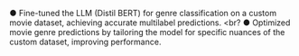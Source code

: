 ●	Fine-tuned the LLM (Distil BERT) for genre classification on a custom movie dataset, achieving accurate multilabel predictions. <br?
●	Optimized movie genre predictions by tailoring the model for specific nuances of the custom dataset, improving performance.
